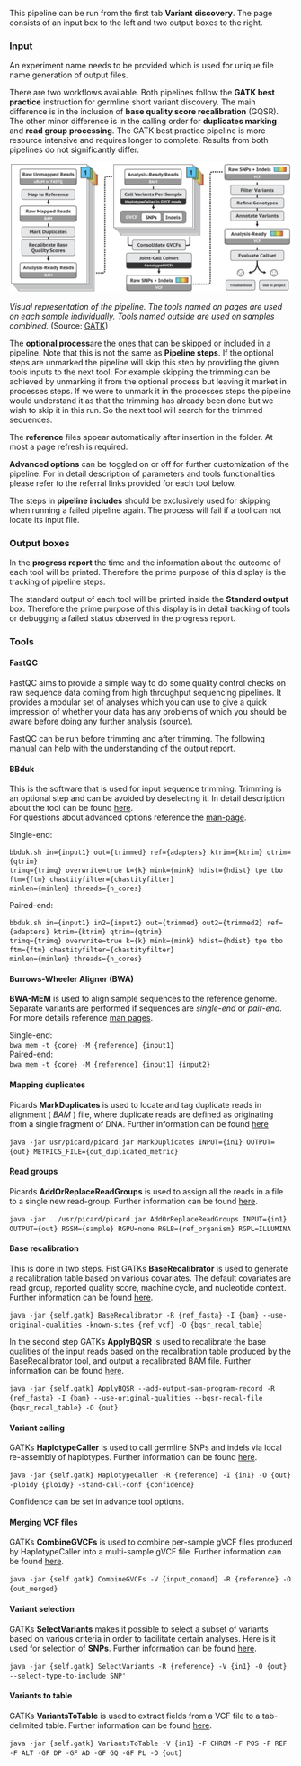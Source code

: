 This pipeline can be run from the first tab **Variant discovery**.
The page consists of an input box to the left and two output boxes to the right.

### Input

An experiment name needs to be provided which is used for unique file name generation of output files.  

There are two workflows available. Both pipelines follow the **GATK best practice** instruction for germline short variant discovery. The main difference is in the inclusion of **base quality score recalibration** (GQSR). The other minor difference is in the calling order for **duplicates marking** and **read group processing**. The GATK best practice pipeline is more resource intensive and requires longer to complete. Results from both pipelines do not significantly differ.

<img src="../www/germline_best_practice.png" width="700">

_Visual representation of the pipeline. The tools named on pages are used on each sample individually._
_Tools named outside are used on samples combined._
(Source: [GATK](https://gatk.broadinstitute.org/hc/en-us/articles/360035535932-Germline-short-variant-discovery-SNPs-Indels-))

The **optional process**are the ones that can be skipped or included in a pipeline. Note that this is not the same as **Pipeline steps**. If the optional steps are unmarked the pipeline will skip this step by providing the given tools inputs to the next tool. For example skipping the trimming can be achieved by unmarking it from the optional process but leaving it market in processes steps. If we were to unmark it in the processes steps the pipeline would understand it as that the trimming has already been done but we wish to skip it in this run. So the next tool will search for the trimmed sequences.

The **reference** files appear automatically after insertion in the folder. At most a page refresh is required.

**Advanced options** can be toggled on or off for further customization of the pipeline. For in detail description of parameters and tools functionalities please refer to the referral links provided for each tool below.

The steps in **pipeline includes** should be exclusively used for skipping when running a failed pipeline again. The process will fail if a tool can not locate its input file.

### Output boxes

In the **progress report** the time and the information about the outcome of each tool will be printed. Therefore the prime purpose of this display is the tracking of pipeline steps.

The standard output of each tool will be printed inside the **Standard output** box. Therefore the prime purpose of this display is in detail tracking of tools or debugging a failed status observed in the progress report.


### Tools

#### FastQC

FastQC aims to provide a simple way to do some quality control checks on raw sequence data coming from high throughput
sequencing pipelines. It provides a modular set of analyses which you can use to give a quick impression of whether your
data has any problems of which you should be aware before doing any further analysis
([source](http://www.bioinformatics.babraham.ac.uk/projects/fastqc/)).

FastQC can be run before trimming and after trimming. The following [manual](https://dnacore.missouri.edu/PDF/FastQC_Manual.pdf)
can help with the understanding of the output report.

#### BBduk

This is the software that is used for input sequence trimming. Trimming is an optional step and can be avoided by deselecting it.
In detail description about the tool can be found [here](https://dnacore.missouri.edu/PDF/FastQC_Manual.pdf).  
For questions about advanced options reference the [man-page](https://manpages.debian.org/testing/bbmap/bbduk.sh.1.en.html).

Single-end:  
```
bbduk.sh in={input1} out={trimmed} ref={adapters} ktrim={ktrim} qtrim={qtrim}  
trimq={trimq} overwrite=true k={k} mink={mink} hdist={hdist} tpe tbo ftm={ftm} chastityfilter={chastityfilter}  
minlen={minlen} threads={n_cores}
```  

Paired-end:  
```
bbduk.sh in={input1} in2={input2} out={trimmed} out2={trimmed2} ref={adapters} ktrim={ktrim} qtrim={qtrim}  
trimq={trimq} overwrite=true k={k} mink={mink} hdist={hdist} tpe tbo ftm={ftm} chastityfilter={chastityfilter}  
minlen={minlen} threads={n_cores}
```

#### Burrows-Wheeler Aligner (BWA)

**BWA-MEM** is used to align sample sequences to the reference genome. Separate variants are performed if sequences
are _single-end_ or _pair-end_. For more details reference [man pages](http://bio-bwa.sourceforge.net/bwa.shtml).

Single-end:  
`bwa mem -t {core} -M {reference} {input1}`  
Paired-end:  
`bwa mem -t {core} -M {reference} {input1} {input2}`

#### Mapping duplicates

Picards **MarkDuplicates** is used to locate and tag duplicate reads in alignment ( _BAM_ ) file,
where duplicate reads are defined as originating from a single fragment of DNA. Further information can be found
[here](https://gatk.broadinstitute.org/hc/en-us/articles/360037052812-MarkDuplicates-Picard-)

`java -jar usr/picard/picard.jar MarkDuplicates INPUT={in1} OUTPUT={out} METRICS_FILE={out_duplicated_metric}`

#### Read groups

Picards **AddOrReplaceReadGroups** is used to assign all the reads in a file to a single new read-group.
Further information can be found
[here](https://gatk.broadinstitute.org/hc/en-us/articles/360037226472-AddOrReplaceReadGroups-Picard-).

`java -jar ../usr/picard/picard.jar AddOrReplaceReadGroups INPUT={in1} OUTPUT={out} RGSM={sample} RGPU=none RGLB={ref_organism} RGPL=ILLUMINA`

#### Base recalibration

This is done in two steps. Fist GATKs **BaseRecalibrator** is used to generate a recalibration 
table based on various covariates. The default covariates are read group, reported quality score, machine cycle, and nucleotide context. 
Further information can be found
[here](https://gatk.broadinstitute.org/hc/en-us/articles/360036898312-BaseRecalibrator).

`java -jar {self.gatk} BaseRecalibrator -R {ref_fasta} -I {bam} --use-original-qualities -known-sites {ref_vcf} -O {bqsr_recal_table}`

In the second step GATKs **ApplyBQSR** is used to recalibrate the base qualities of the input reads based
 on the recalibration table produced by the BaseRecalibrator tool, and output a recalibrated BAM file.
 Further information can be found
[here](https://gatk.broadinstitute.org/hc/en-us/articles/360037055712-ApplyBQSR).

`java -jar {self.gatk} ApplyBQSR --add-output-sam-program-record -R {ref_fasta} -I {bam} --use-original-qualities --bqsr-recal-file {bqsr_recal_table} -O {out}`

#### Variant calling

GATKs **HaplotypeCaller** is used to call germline SNPs and indels via local re-assembly of haplotypes.
Further information can be found
[here](https://gatk.broadinstitute.org/hc/en-us/articles/360037225632-HaplotypeCaller).

`java -jar {self.gatk} HaplotypeCaller -R {reference} -I {in1} -O {out} -ploidy {ploidy} -stand-call-conf {confidence}`

Confidence can be set in advance tool options.

#### Merging VCF files

GATKs **CombineGVCFs** is used to combine per-sample gVCF files produced by HaplotypeCaller into a multi-sample gVCF file.
Further information can be found
[here](https://gatk.broadinstitute.org/hc/en-us/articles/360037053272-CombineGVCFs).

`java -jar {self.gatk} CombineGVCFs -V {input_comand} -R {reference} -O {out_merged}`

#### Variant selection

GATKs **SelectVariants** makes it possible to select a subset of variants based on various criteria in 
order to facilitate certain analyses. Here is it used for selection of **SNPs**.
Further information can be found
[here](https://gatk.broadinstitute.org/hc/en-us/articles/360037055952-SelectVariants).

`java -jar {self.gatk} SelectVariants -R {reference} -V {in1} -O {out} --select-type-to-include SNP'`

#### Variants to table

GATKs **VariantsToTable** is used to extract fields from a VCF file to a tab-delimited table.
Further information can be found
[here](https://gatk.broadinstitute.org/hc/en-us/articles/360036896892-VariantsToTable).

`java -jar {self.gatk} VariantsToTable -V {in1} -F CHROM -F POS -F REF -F ALT -GF DP -GF AD -GF GQ -GF PL -O {out}`
